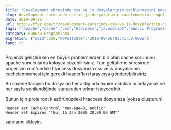 ```yaml
---
title: "Development sürecinde css ve js dosyalarının cachlenmesini engelleyin"
slug: development-surecinde-css-ve-js-dosyalarinin-cachlenmesini-engelleyin
date: 2010-09-26
url: http://mfyz.com/tr/development-surecinde-css-ve-js-dosyalarinin-cachlenmesini-engelleyin/
tags: ["apache","cache","css","htaccess","javascript","Sunucu Programlama"]
category: Sunucu Programlama
migration: {"wpId":260,"wpPostDate":"2010-09-26T03:41:50.000Z"}
lang: tr
---
```


Projenizi geliştirirken en büyük problemlerden biri olan cache sorununu apache sunucularda kolayca çözebilirsiniz. Tüm geliştirme süresince projenizin root'undaki htaccess dosyanıza css ve js dosyalarının cachelenmemesi için gerekli header'ları tarayıcıya gönderebilirsiniz.

Bu sayede tarayıcı bu dosyaları her aldığında expire olduklarını anlayacak ve her sayfa yenilendiğinde sunucudan tekrar isteyecektir.

Bunun için proje root klasörünüzdeki htaccess dosyanıza (yoksa oluşturun)

```
Header set Cache-Control "max-age=0, public"
Header set Expires "Thu, 15 Jan 2000 20:00:00 GMT"

```

satırlarını ekleyin.